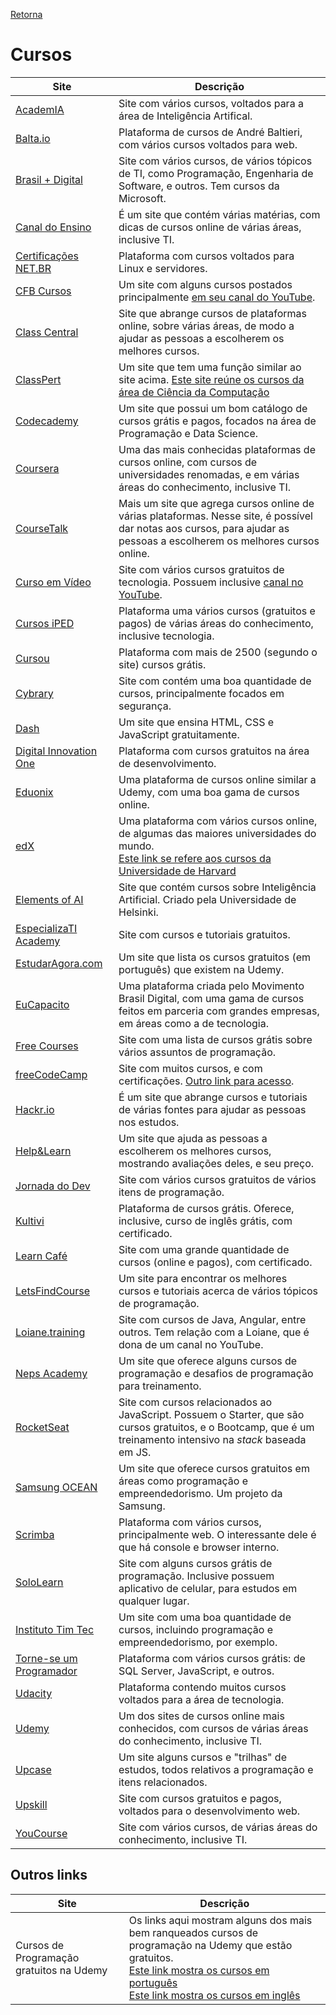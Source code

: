 [Retorna](../README.md)

# Cursos
|                                   Site                                   |                                                                                          Descrição                                                                                          |
|--------------------------------------------------------------------------|---------------------------------------------------------------------------------------------------------------------------------------------------------------------------------------------|
| [AcademIA](https://www.microsoft.com/pt-br/academia)                     | Site com vários cursos, voltados para a área de Inteligência Artifical.                                                                                                                     |
| [Balta.io](https://balta.io/)                                            | Plataforma de cursos de André Baltieri, com vários cursos voltados para web.                                                                                                                |
| [Brasil + Digital](http://www.brasilmaisdigital.org.br/index.php/pt-br/) | Site com vários cursos, de vários tópicos de TI, como Programação, Engenharia de Software, e outros. Tem cursos da Microsoft.                                                               |
| [Canal do Ensino](https://canaldoensino.com.br/blog/)                    | É um site que contém várias matérias, com dicas de cursos online de várias áreas, inclusive TI.                                                                                             |
| [Certificações NET.BR](https://true.certificacoes.net.br/linuxltc1/)     | Plataforma com cursos voltados para Linux e servidores.                                                                                                                                     |
| [CFB Cursos](http://cfbcursos.com.br/)                                   | Um site com alguns cursos postados principalmente [em seu canal do YouTube](https://www.youtube.com/user/canalfessorbruno/).                                                                |
| [Class Central](https://www.classcentral.com/)                           | Site que abrange cursos de plataformas online, sobre várias áreas, de modo a ajudar as pessoas a escolherem os melhores cursos.                                                             |
| [ClassPert](https://pt-br.classpert.com/)                                | Um site que tem uma função similar ao site acima. [Este site reúne os cursos da área de Ciência da Computação](https://pt-br.classpert.com/computer-science)                                |
| [Codecademy](https://www.codecademy.com/)                                | Um site que possui um bom catálogo de cursos grátis e pagos, focados na área de Programação e Data Science.                                                                                 |
| [Coursera](https://www.coursera.org/)                                    | Uma das mais conhecidas plataformas de cursos online, com cursos de universidades renomadas, e em várias áreas do conhecimento, inclusive TI.                                               |
| [CourseTalk](https://www.coursetalk.com/)                                | Mais um site que agrega cursos online de várias plataformas. Nesse site, é possível dar notas aos cursos, para ajudar as pessoas a escolherem os melhores cursos online.                    |
| [Curso em Vídeo](https://www.cursoemvideo.com/)                          | Site com vários cursos gratuitos de tecnologia. Possuem inclusive [canal no YouTube](https://www.youtube.com/user/cursosemvideo).                                                           |
| [Cursos iPED](https://www.iped.com.br/)                                  | Plataforma uma vários cursos (gratuitos e pagos) de várias áreas do conhecimento, inclusive tecnologia.                                                                                     |
| [Cursou](https://www.cursou.com.br/)                                     | Plataforma com mais de 2500 (segundo o site) cursos grátis.                                                                                                                                 |
| [Cybrary](https://www.cybrary.it/)                                       | Site com contém uma boa quantidade de cursos, principalmente focados em segurança.                                                                                                          |
| [Dash](https://dash.generalassemb.ly/)                                   | Um site que ensina HTML, CSS e JavaScript gratuitamente.                                                                                                                                    |
| [Digital Innovation One](https://digitalinnovation.one/)                 | Plataforma com cursos gratuitos na área de desenvolvimento.                                                                                                                                 |
| [Eduonix](https://www.eduonix.com/)                                      | Uma plataforma de cursos online similar a Udemy, com uma boa gama de cursos online.                                                                                                         |
| [edX](https://www.edx.org/)                                              | Uma plataforma com vários cursos online, de algumas das maiores universidades do mundo.<br>[Este link se refere aos cursos da Universidade de Harvard](https://www.edx.org/school/harvardx) |
| [Elements of AI](https://www.elementsofai.com/)                          | Site que contém cursos sobre Inteligência Artificial. Criado pela Universidade de Helsinki.                                                                                                 |
| [EspecializaTI Academy](https://academy.especializati.com.br/)           | Site com cursos e tutoriais gratuitos.                                                                                                                                                      |
| [EstudarAgora.com](https://www.estudaragora.com/)                        | Um site que lista os cursos gratuitos (em português) que existem na Udemy.                                                                                                                  |
| [EuCapacito](https://eucapacito.com.br/)                                 | Uma plataforma criada pelo Movimento Brasil Digital, com uma gama de cursos feitos em parceria com grandes empresas, em áreas como a de tecnologia.                                         |
| [Free Courses](https://freecourses.github.io/)                           | Site com uma lista de cursos grátis sobre vários assuntos de programação.                                                                                                                   |
| [freeCodeCamp](https://www.freecodecamp.org/learn/)                      | Site com muitos cursos, e com certificações. [Outro link para acesso](https://www.freecodecamp.org/).                                                                                       |
| [Hackr.io](https://hackr.io/)                                            | É um site que abrange cursos e tutoriais de várias fontes para ajudar as pessoas nos estudos.                                                                                               |
| [Help&Learn](https://www.helpnlearn.com.br/home)                         | Um site que ajuda as pessoas a escolherem os melhores cursos, mostrando avaliações deles, e seu preço.                                                                                      |
| [Jornada do Dev](https://jornadadodev.com.br/)                           | Site com vários cursos gratuitos de vários itens de programação.                                                                                                                            |
| [Kultivi](https://www.kultivi.com/)                                      | Plataforma de cursos grátis. Oferece, inclusive, curso de inglês grátis, com certificado.                                                                                                   |
| [Learn Café](https://www.learncafe.com/)                                 | Site com uma grande quantidade de cursos (online e pagos), com certificado.                                                                                                                 |
| [LetsFindCourse](https://letsfindcourse.com/)                            | Um site para encontrar os melhores cursos e tutoriais acerca de vários tópicos de programação.                                                                                              |
| [Loiane.training](https://loiane.training/)                              | Site com cursos de Java, Angular, entre outros. Tem relação com a Loiane, que é dona de um canal no YouTube.                                                                                |
| [Neps Academy](https://neps.academy)                                     | Um site que oferece alguns cursos de programação e desafios de programação para treinamento.                                                                                                |
| [RocketSeat](https://rocketseat.com.br/)                                 | Site com cursos relacionados ao JavaScript. Possuem o Starter, que são cursos gratuitos, e o Bootcamp, que é um treinamento intensivo na *stack* baseada em JS.                             |
| [Samsung OCEAN](http://www.oceanbrasil.com/online/)                      | Um site que oferece cursos gratuitos em áreas como programação e empreendedorismo. Um projeto da Samsung.                                                                                   |
| [Scrimba](https://scrimba.com/)                                          | Plataforma com vários cursos, principalmente web. O interessante dele é que há console e browser interno.                                                                                   |
| [SoloLearn](https://www.sololearn.com/)                                  | Site com alguns cursos grátis de programação. Inclusive possuem aplicativo de celular, para estudos em qualquer lugar.                                                                      |
| [Instituto Tim Tec](https://timtec.com.br/pt/todos-os-cursos/)           | Um site com uma boa quantidade de cursos, incluindo programação e empreendedorismo, por exemplo.                                                                                            |
| [Torne-se um Programador](http://www.torneseumprogramador.com.br/)       | Plataforma com vários cursos grátis: de SQL Server, JavaScript, e outros.                                                                                                                   |
| [Udacity](https://www.udacity.com/)                                      | Plataforma contendo muitos cursos voltados para a área de tecnologia.                                                                                                                       |
| [Udemy](https://www.udemy.com/)                                          | Um dos sites de cursos online mais conhecidos, com cursos de várias áreas do conhecimento, inclusive TI.                                                                                    |
| [Upcase](https://thoughtbot.com/upcase)                                  | Um site alguns cursos e "trilhas" de estudos, todos relativos a programação e itens relacionados.                                                                                           |
| [Upskill](https://upskillcourses.com/)                                   | Site com cursos gratuitos e pagos, voltados para o desenvolvimento web.                                                                                                                     |
| [YouCourse](https://youcourse.com.br/)                                   | Site com vários cursos, de várias áreas do conhecimento, inclusive TI.                                                                                                                      |

## Outros links

| Site                                     | Descrição                                                                                                                                                                                                                                                                                                                                                                                                 |
|------------------------------------------|-----------------------------------------------------------------------------------------------------------------------------------------------------------------------------------------------------------------------------------------------------------------------------------------------------------------------------------------------------------------------------------------------------------|
| Cursos de Programação gratuitos na Udemy | Os links aqui mostram alguns dos mais bem ranqueados cursos de programação na Udemy que estão gratuitos.<br>[Este link mostra os cursos em português](https://www.udemy.com/courses/development/?lang=pt&locale=pt_BR&price=price-free&sort=highest-rated)<br>[Este link mostra os cursos em inglês](https://www.udemy.com/courses/development/?lang=en&locale=en_US&price=price-free&sort=highest-rated) |
